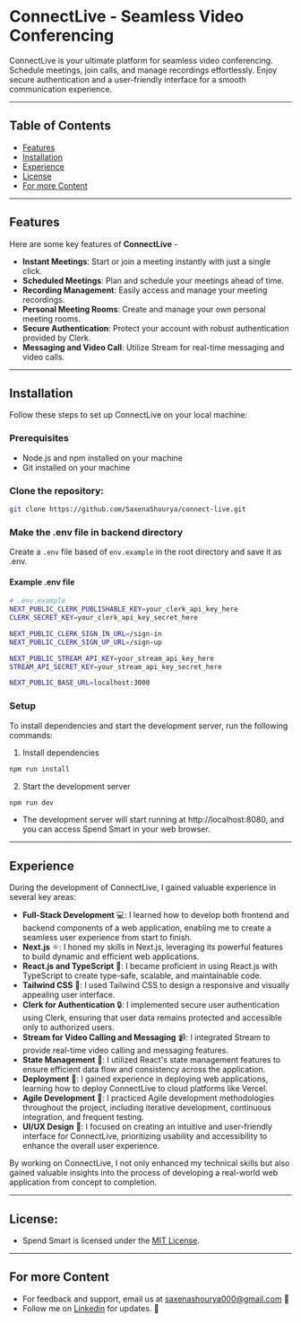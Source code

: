 # ConnectLive - Seamless Video Conferencing

ConnectLive is your ultimate platform for seamless video conferencing. Schedule meetings, join calls, and manage recordings effortlessly. Enjoy secure authentication and a user-friendly interface for a smooth communication experience.

<hr/>

## Table of Contents

- [Features](#features)
- [Installation](#installation)
- [Experience](#experience)
- [License](#license)
- [For more Content](#for-more-content)

<hr>

## Features

Here are some key features of **ConnectLive** -

- **Instant Meetings**: Start or join a meeting instantly with just a single click.
- **Scheduled Meetings**: Plan and schedule your meetings ahead of time.
- **Recording Management**: Easily access and manage your meeting recordings.
- **Personal Meeting Rooms**: Create and manage your own personal meeting rooms.
- **Secure Authentication**: Protect your account with robust authentication provided by Clerk.
- **Messaging and Video Call**: Utilize Stream for real-time messaging and video calls.

<hr/>

## Installation

Follow these steps to set up ConnectLive on your local machine:

### Prerequisites

- Node.js and npm installed on your machine
- Git installed on your machine

### Clone the repository:

```bash
git clone https://github.com/SaxenaShourya/connect-live.git
```

### Make the .env file in backend directory

Create a `.env` file based of `env.example` in the root directory and save it as .env.

#### Example .env file

```bash
# .env.example
NEXT_PUBLIC_CLERK_PUBLISHABLE_KEY=your_clerk_api_key_here
CLERK_SECRET_KEY=your_clerk_api_key_secret_here

NEXT_PUBLIC_CLERK_SIGN_IN_URL=/sign-in
NEXT_PUBLIC_CLERK_SIGN_UP_URL=/sign-up

NEXT_PUBLIC_STREAM_API_KEY=your_stream_api_key_here
STREAM_API_SECRET_KEY=your_stream_api_key_secret_here

NEXT_PUBLIC_BASE_URL=localhost:3000
```

### Setup

To install dependencies and start the development server, run the following commands:

1. Install dependencies

```bash
npm run install
```

2. Start the development server

```bash
npm run dev
```

- The development server will start running at http://localhost:8080, and you can access Spend Smart in your web browser.

<hr/>

## Experience

During the development of ConnectLive, I gained valuable experience in several key areas:

- **Full-Stack Development** 💻: I learned how to develop both frontend and backend components of a web application, enabling me to create a seamless user experience from start to finish.
- **Next.js** ⚛️: I honed my skills in Next.js, leveraging its powerful features to build dynamic and efficient web applications.
- **React.js and TypeScript** 🚀: I became proficient in using React.js with TypeScript to create type-safe, scalable, and maintainable code.
- **Tailwind CSS** 🎨: I used Tailwind CSS to design a responsive and visually appealing user interface.
- **Clerk for Authentication** 🔒: I implemented secure user authentication using Clerk, ensuring that user data remains protected and accessible only to authorized users.
- **Stream for Video Calling and Messaging** 📹: I integrated Stream to provide real-time video calling and messaging features.
- **State Management** 🔄: I utilized React's state management features to ensure efficient data flow and consistency across the application.
- **Deployment** 🚀: I gained experience in deploying web applications, learning how to deploy ConnectLive to cloud platforms like Vercel.
- **Agile Development** 🔄: I practiced Agile development methodologies throughout the project, including iterative development, continuous integration, and frequent testing.
- **UI/UX Design** 🎨: I focused on creating an intuitive and user-friendly interface for ConnectLive, prioritizing usability and accessibility to enhance the overall user experience.

By working on ConnectLive, I not only enhanced my technical skills but also gained valuable insights into the process of developing a real-world web application from concept to completion.

<hr/>

## License:

- Spend Smart is licensed under the [MIT License](LICENSE).

<hr/>

## For more Content

- For feedback and support, email us at saxenashourya000@gmail.com 📧
- Follow me on [Linkedin](https://www.linkedin.com/in/shouryasaxena) for updates. 🔗
